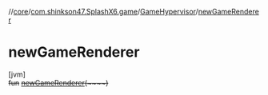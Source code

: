//[core](../../../index.md)/[com.shinkson47.SplashX6.game](../index.md)/[GameHypervisor](index.md)/[newGameRenderer](new-game-renderer.md)

# newGameRenderer

[jvm]\
~~fun~~ [~~newGameRenderer~~](new-game-renderer.md)~~(~~~~)~~
